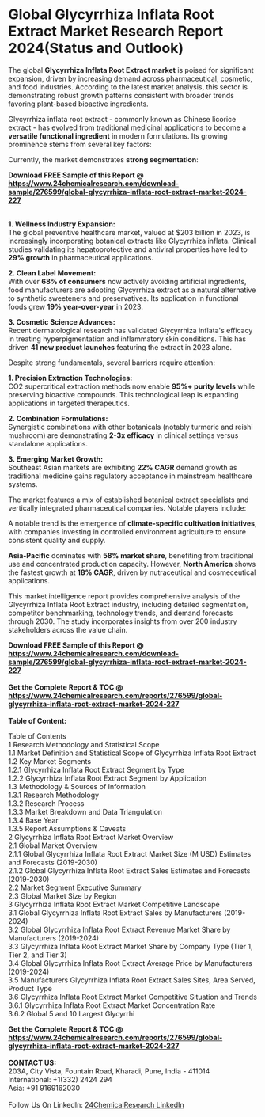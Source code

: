 <h1>Global Glycyrrhiza Inflata Root Extract Market Research Report 2024(Status and Outlook)</h1><p>The global <strong>Glycyrrhiza Inflata Root Extract market</strong> is poised for significant expansion, driven by increasing demand across pharmaceutical, cosmetic, and food industries. According to the latest market analysis, this sector is demonstrating robust growth patterns consistent with broader trends favoring plant-based bioactive ingredients.</p><p>Glycyrrhiza inflata root extract - commonly known as Chinese licorice extract - has evolved from traditional medicinal applications to become a <strong>versatile functional ingredient</strong> in modern formulations. Its growing prominence stems from several key factors:</p><p>Currently, the market demonstrates <strong>strong segmentation</strong>:</p><div><b>Download FREE Sample of this Report @ 
            <a href="https://www.24chemicalresearch.com/download-sample/276599/global-glycyrrhiza-inflata-root-extract-market-2024-227">
            https://www.24chemicalresearch.com/download-sample/276599/global-glycyrrhiza-inflata-root-extract-market-2024-227</a></b></div><br><p><strong>1. Wellness Industry Expansion:</strong><br>
The global preventive healthcare market, valued at $203 billion in 2023, is increasingly incorporating botanical extracts like Glycyrrhiza inflata. Clinical studies validating its hepatoprotective and antiviral properties have led to <strong>29% growth</strong> in pharmaceutical applications.</p><p><strong>2. Clean Label Movement:</strong><br>
With over <strong>68% of consumers</strong> now actively avoiding artificial ingredients, food manufacturers are adopting Glycyrrhiza extract as a natural alternative to synthetic sweeteners and preservatives. Its application in functional foods grew <strong>19% year-over-year</strong> in 2023.</p><p><strong>3. Cosmetic Science Advances:</strong><br>
Recent dermatological research has validated Glycyrrhiza inflata's efficacy in treating hyperpigmentation and inflammatory skin conditions. This has driven <strong>41 new product launches</strong> featuring the extract in 2023 alone.</p><p>Despite strong fundamentals, several barriers require attention:</p><p><strong>1. Precision Extraction Technologies:</strong><br>
CO2 supercritical extraction methods now enable <strong>95%+ purity levels</strong> while preserving bioactive compounds. This technological leap is expanding applications in targeted therapeutics.</p><p><strong>2. Combination Formulations:</strong><br>
Synergistic combinations with other botanicals (notably turmeric and reishi mushroom) are demonstrating <strong>2-3x efficacy</strong> in clinical settings versus standalone applications.</p><p><strong>3. Emerging Market Growth:</strong><br>
Southeast Asian markets are exhibiting <strong>22% CAGR</strong> demand growth as traditional medicine gains regulatory acceptance in mainstream healthcare systems.</p><p>The market features a mix of established botanical extract specialists and vertically integrated pharmaceutical companies. Notable players include:</p><p>A notable trend is the emergence of <strong>climate-specific cultivation initiatives</strong>, with companies investing in controlled environment agriculture to ensure consistent quality and supply.</p><p><strong>Asia-Pacific</strong> dominates with <strong>58% market share</strong>, benefiting from traditional use and concentrated production capacity. However, <strong>North America</strong> shows the fastest growth at <strong>18% CAGR</strong>, driven by nutraceutical and cosmeceutical applications.</p><p>This market intelligence report provides comprehensive analysis of the Glycyrrhiza Inflata Root Extract industry, including detailed segmentation, competitor benchmarking, technology trends, and demand forecasts through 2030. The study incorporates insights from over 200 industry stakeholders across the value chain.</p><div><b>Download FREE Sample of this Report @ 
            <a href="https://www.24chemicalresearch.com/download-sample/276599/global-glycyrrhiza-inflata-root-extract-market-2024-227">
            https://www.24chemicalresearch.com/download-sample/276599/global-glycyrrhiza-inflata-root-extract-market-2024-227</a></b></div><br><div><b>Get the Complete Report & TOC @ 
            <a href="https://www.24chemicalresearch.com/reports/276599/global-glycyrrhiza-inflata-root-extract-market-2024-227">
            https://www.24chemicalresearch.com/reports/276599/global-glycyrrhiza-inflata-root-extract-market-2024-227</a></b></div><br>
            <b>Table of Content:</b><p>Table of Contents<br />
1 Research Methodology and Statistical Scope<br />
1.1 Market Definition and Statistical Scope of Glycyrrhiza Inflata Root Extract<br />
1.2 Key Market Segments<br />
1.2.1 Glycyrrhiza Inflata Root Extract Segment by Type<br />
1.2.2 Glycyrrhiza Inflata Root Extract Segment by Application<br />
1.3 Methodology & Sources of Information<br />
1.3.1 Research Methodology<br />
1.3.2 Research Process<br />
1.3.3 Market Breakdown and Data Triangulation<br />
1.3.4 Base Year<br />
1.3.5 Report Assumptions & Caveats<br />
2 Glycyrrhiza Inflata Root Extract Market Overview<br />
2.1 Global Market Overview<br />
2.1.1 Global Glycyrrhiza Inflata Root Extract Market Size (M USD) Estimates and Forecasts (2019-2030)<br />
2.1.2 Global Glycyrrhiza Inflata Root Extract Sales Estimates and Forecasts (2019-2030)<br />
2.2 Market Segment Executive Summary<br />
2.3 Global Market Size by Region<br />
3 Glycyrrhiza Inflata Root Extract Market Competitive Landscape<br />
3.1 Global Glycyrrhiza Inflata Root Extract Sales by Manufacturers (2019-2024)<br />
3.2 Global Glycyrrhiza Inflata Root Extract Revenue Market Share by Manufacturers (2019-2024)<br />
3.3 Glycyrrhiza Inflata Root Extract Market Share by Company Type (Tier 1, Tier 2, and Tier 3)<br />
3.4 Global Glycyrrhiza Inflata Root Extract Average Price by Manufacturers (2019-2024)<br />
3.5 Manufacturers Glycyrrhiza Inflata Root Extract Sales Sites, Area Served, Product Type<br />
3.6 Glycyrrhiza Inflata Root Extract Market Competitive Situation and Trends<br />
3.6.1 Glycyrrhiza Inflata Root Extract Market Concentration Rate<br />
3.6.2 Global 5 and 10 Largest Glycyrrhi</p><div><b>Get the Complete Report & TOC @ 
            <a href="https://www.24chemicalresearch.com/reports/276599/global-glycyrrhiza-inflata-root-extract-market-2024-227">
            https://www.24chemicalresearch.com/reports/276599/global-glycyrrhiza-inflata-root-extract-market-2024-227</a></b></div><br><b>CONTACT US:</b><br>
            203A, City Vista, Fountain Road, Kharadi, Pune, India - 411014<br>
            International: +1(332) 2424 294<br>
            Asia: +91 9169162030 <br><br>
            Follow Us On LinkedIn: <a href="https://www.linkedin.com/company/24chemicalresearch/">24ChemicalResearch LinkedIn</a>